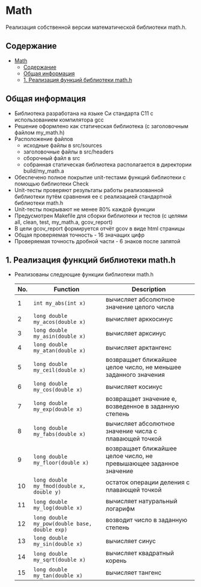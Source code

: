 # Math

Реализация собственной версии математической библиотеки math.h.

## Содержание

- [Math](#math)
  - [Содержание](#содержание)
  - [Общая информация ](#общая-информация-)
  - [1. Реализация функций библиотеки math.h](#1-реализация-функций-библиотеки-mathh)

## Общая информация <br/>

- Библиотека разработана на языке Си стандарта C11 с использованием компилятора gcc <br/>
- Решение оформлено как статическая библиотека (с заголовочным файлом my_math.h) <br/>
- Расположение файлов <br/>
    * исходные файлы в src/sources <br/>
    * заголовочные файлы в src/headers <br/>
    * сборочный файл в src <br/>
    * собранная статическая библиотека располагается в директории build/my_math.a <br/>
- Обеспечено полное покрытие unit-тестами функций библиотеки c помощью библиотеки Check <br/>
- Unit-тесты проверяют результаты работы реализованной библиотеки путём сравнения ее с реализацией стандартной библиотеки math.h <br/>
- Unit-тесты покрывают не менее 80% каждой функции <br/>
- Предусмотрен Makefile для сборки библиотеки и тестов (с целями all, clean, test, my_math.a, gcov_report) <br/>
- В цели gcov_report формируется отчёт gcov в виде html страницы <br/>
- Общая проверяемая точность - 16 значащих цифр <br/>
- Проверяемая точность дробной части - 6 знаков после запятой <br/>

## 1. Реализация функций библиотеки math.h

* Реализованы следующие функции библиотеки math.h <br/>
  
    | No. | Function                                      | Description                                                        |
    | --- | --------------------------------------------- | ------------------------------------------------------------------ |
    | 1   | `int my_abs(int x)`                           | вычисляет абсолютное значение целого числа                         |
    | 2   | `long double my_acos(double x)`               | вычисляет арккосинус                                               |
    | 3   | `long double my_asin(double x)`               | вычисляет арксинус                                                 |
    | 4   | `long double my_atan(double x)`               | вычисляет арктангенс                                               |
    | 5   | `long double my_ceil(double x)`               | возвращает ближайшее целое число, не меньшее заданного значения    |
    | 6   | `long double my_cos(double x)`                | вычисляет косинус                                                  |
    | 7   | `long double my_exp(double x)`                | возвращает значение e, возведенное в заданную степень              |
    | 8   | `long double my_fabs(double x)`               | вычисляет абсолютное значение числа с плавающей точкой             |
    | 9   | `long double my_floor(double x)`              | возвращает ближайшее целое число, не превышающее заданное значение |
    | 10  | `long double my_fmod(double x, double y)`     | остаток операции деления с плавающей точкой                        |
    | 11  | `long double my_log(double x)`                | вычисляет натуральный логарифм                                     |
    | 12  | `long double my_pow(double base, double exp)` | возводит число в заданную степень                                  |
    | 13  | `long double my_sin(double x)`                | вычисляет синус                                                    |
    | 14  | `long double my_sqrt(double x)`               | вычисляет квадратный корень                                        |
    | 15  | `long double my_tan(double x)`                | вычисляет тангенс                                                  |